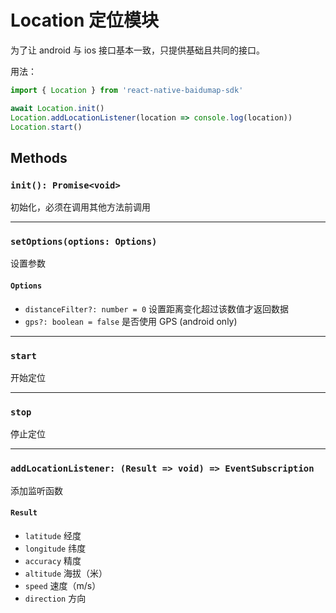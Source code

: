# Location 定位模块

为了让 android 与 ios 接口基本一致，只提供基础且共同的接口。

用法：
```javascript
import { Location } from 'react-native-baidumap-sdk'

await Location.init()
Location.addLocationListener(location => console.log(location))
Location.start()
```

## Methods

### `init(): Promise<void>`
初始化，必须在调用其他方法前调用

---

### `setOptions(options: Options)`
设置参数

#### `Options`
- `distanceFilter?: number = 0` 设置距离变化超过该数值才返回数据
- `gps?: boolean = false` 是否使用 GPS (android only)

---

### `start`
开始定位

---

### `stop`
停止定位

---

### `addLocationListener: (Result => void) => EventSubscription`
添加监听函数

#### `Result`
- `latitude` 经度
- `longitude` 纬度
- `accuracy` 精度
- `altitude` 海拔（米）
- `speed` 速度（m/s）
- `direction` 方向
